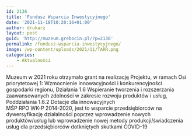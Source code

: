```yaml
---
id: 2136
title: 'Fundusz Wsparcia Inwestycyjnego'
date: '2021-11-18T10:20:16+01:00'
author: drukarz
layout: post
guid: 'http://muzeum.grebocin.pl/?p=2136'
permalink: /fundusz-wsparcia-inwestycyjnego/
image: /wp-content/uploads/2021/11/TARR.png
categories:
    - Aktualności
---
```


Muzeum w 2021 roku otrzymało grant na realizację Projektu, w ramach Osi priorytetowej 1: Wzmocnienie innowacyjności i konkurencyjności gospodarki regionu, Działania 1.6 Wspieranie tworzenia i rozszerzania zaawansowanych zdolności w zakresie rozwoju produktów i usług, Poddziałania 1.6.2 Dotacje dla innowacyjnych  
MŚP RPO WK-P 2014-2020, jest to wsparcie przedsiębiorców na dywersyfikację działalności poprzez wprowadzenie nowych produktów/usług lub wprowadzenie nowej metody produkcji/świadczenia usług dla przedsiębiorców dotkniętych skutkami COVID-19